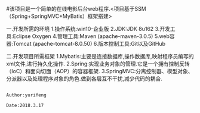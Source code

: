 #该项目是一个简单的在线电影后台web程序.<项目基于SSM（Spring+SpringMVC+MyBatis）框架搭建>

一.开发所需的环境
    1.操作系统:win10-企业版
    2.JDK:JDK 8u162
    3.开发工具:Eclipse Oxygen
    4.管理工具:Maven (apache-maven-3.0.5)
    5.web容器:Tomcat (apache-tomcat-8.0.50)
    6.版本控制工具:Git以及GitHub
    
二.开发项目所需框架
    1.Mybatis:主要是连接数据库,操作数据库,映射程序员编写的xml文件,进行持久化操作.
    2.Spring:实现业务对象的管理.它是一个拥有控制反转（IoC）和面向切面（AOP）的容器框架.
    3.SpringMVC:分离控制器、模型对象、分派器以及处理程序对象的角色.做到各层互不干扰,减少代码的耦合.
    
                                                                                          Author:yurifeng
                                                                                          Date:2018.3.17
